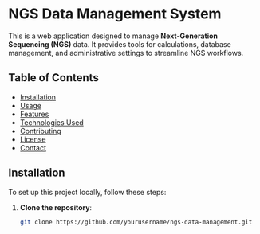 # NGS Data Management System

This is a web application designed to manage **Next-Generation Sequencing (NGS)** data. It provides tools for calculations, database management, and administrative settings to streamline NGS workflows.

## Table of Contents

- [Installation](#installation)
- [Usage](#usage)
- [Features](#features)
- [Technologies Used](#technologies-used)
- [Contributing](#contributing)
- [License](#license)
- [Contact](#contact)

## Installation

To set up this project locally, follow these steps:

1. **Clone the repository**:
   ```bash
   git clone https://github.com/yourusername/ngs-data-management.git
